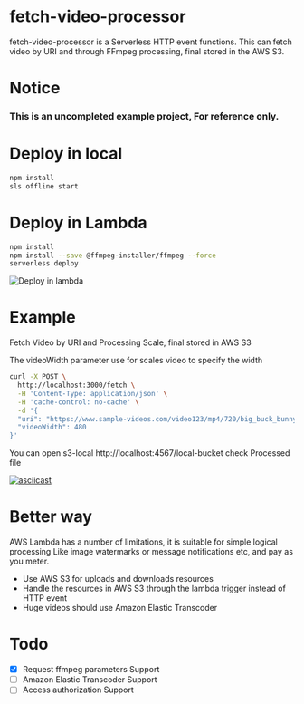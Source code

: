 fetch-video-processor
=====================

fetch-video-processor is a Serverless HTTP event functions.
This can fetch video by URI and through FFmpeg processing, final stored in the AWS S3.

 Notice
============
### This is an uncompleted example project, For reference only.

Deploy in local
===============
```bash
npm install
sls offline start
```

Deploy in Lambda
=================
```bash
npm install
npm install --save @ffmpeg-installer/ffmpeg --force
serverless deploy
```
![Deploy in lambda](http://wx4.sinaimg.cn/large/6209f836ly1g1n6dg1zjej20t30nagqj.jpg)

Example
===============
Fetch Video by URI and Processing Scale, final stored in AWS S3

The videoWidth parameter use for scales video to specify the width
```bash
curl -X POST \
  http://localhost:3000/fetch \
  -H 'Content-Type: application/json' \
  -H 'cache-control: no-cache' \
  -d '{
  "uri": "https://www.sample-videos.com/video123/mp4/720/big_buck_bunny_720p_30mb.mp4",
  "videoWidth": 480
}'
```
You can open s3-local http://localhost:4567/local-bucket check Processed file

[![asciicast](https://asciinema.org/a/238009.svg)](https://asciinema.org/a/238009)

Better way
===============
AWS Lambda has a number of limitations, it is suitable for simple logical processing Like image watermarks or message notifications etc, and pay as you meter.

* Use AWS S3 for uploads and downloads resources
* Handle the resources in AWS S3 through the lambda trigger instead of HTTP event
* Huge videos should use Amazon Elastic Transcoder

Todo
=========
- [X] Request ffmpeg parameters Support
- [ ] Amazon Elastic Transcoder Support
- [ ] Access authorization Support